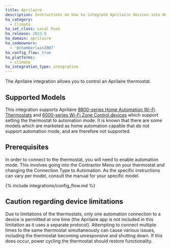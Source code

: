 ```yaml
---
title: Aprilaire
description: Instructions on how to integrate Aprilaire devices into Home Assistant.
ha_category:
  - Climate
ha_iot_class: Local Push
ha_release: 2023.8
ha_domain: aprilaire
ha_codeowners:
  - '@chamberlain2007'
ha_config_flow: true
ha_platforms:
  - climate
ha_integration_type: integration
---
```


The Aprilaire integration allows you to control an Aprilaire thermostat.

## Supported Models

This integration supports Aprilaire [8800-series Home Automation Wi-Fi Thermostats](https://www.aprilaire.com/whole-house-products/thermostats/home-automation) and [6000-series Wi-Fi Zone Control devices](https://www.aprilaire.com/whole-house-products/zone-control) which support setting the thermostat to automation mode. It is known that there are some models which are marketed as home automation capable that do not support automation mode, and are therefore not supported.

## Prerequisites

In order to connect to the thermostat, you will need to enable automation mode. This involves going into the Contractor Menu on your thermostat and changing the Connection Type to Automation. As the specific instructions can vary per model, consult the manual for your specific model.

{% include integrations/config_flow.md %}

## Caution regarding device limitations

Due to limitations of the thermostats, only one automation connection to a device is permitted at one time (the Aprilaire app is not included in this limitation as it uses a separate protocol). Attempting to connect multiple times to the same thermostat simultaneously can cause various issues, including the thermostat becoming unresponsive and shutting down. If this does occur, power cycling the thermostat should restore functionality.
